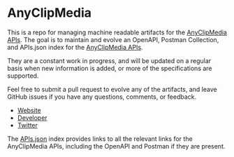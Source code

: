 # AnyClipMediaThis is a repo for managing machine readable artifacts for the [AnyClipMedia APIs](http://wiki.anyclip.com/). The goal is to maintain and evolve an OpenAPI, Postman Collection, and APIs.json index for the [AnyClipMedia APIs](http://wiki.anyclip.com/).They are a constant work in progress, and will be updated on a regular basis when new information is added, or more of the specifications are supported.Feel free to submit a pull request to evolve any of the artifacts, and leave GitHub issues if you have any questions, comments, or feedback.- [Website](http://wiki.anyclip.com/)- [Developer](http://wiki.anyclip.com/)- [Twitter](https://twitter.com/anyclip)The [APIs.json](https://github.com/api-evangelist/anyclipmedia/blob/master/apis.json) index provides links to all the relevant links for the AnyClipMedia APIs, including the OpenAPI and Postman if they are present.